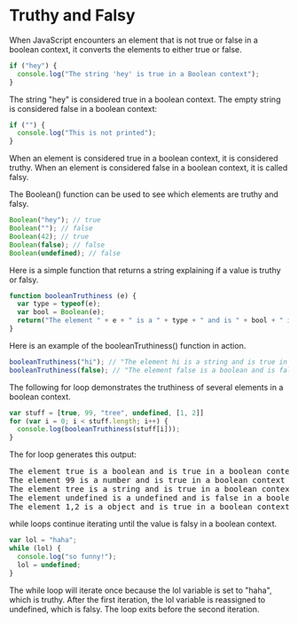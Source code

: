 # Truthy and Falsy

When JavaScript encounters an element that is not true or false in a boolean context, it converts the elements to either true or false.

```javascript
if ("hey") {
  console.log("The string 'hey' is true in a Boolean context");
}
```

The string "hey" is considered true in a boolean context.  The empty string is considered false in a boolean context:

```javascript
if ("") {
  console.log("This is not printed");
}
```

When an element is considered true in a boolean context, it is considered truthy.  When an element is considered false in a boolean context, it is called falsy.

The Boolean() function can be used to see which elements are truthy and falsy.

```javascript
Boolean("hey"); // true
Boolean(""); // false
Boolean(42); // true
Boolean(false); // false
Boolean(undefined); // false
```

Here is a simple function that returns a string explaining if a value is truthy or falsy.

```javascript
function booleanTruthiness (e) {
  var type = typeof(e);
  var bool = Boolean(e);
  return("The element " + e + " is a " + type + " and is " + bool + " in a boolean context" )
}
```

Here is an example of the booleanTruthiness() function in action.

```javascript
booleanTruthiness("hi"); // "The element hi is a string and is true in a boolean context"
booleanTruthiness(false); // "The element false is a boolean and is false in a boolean context"
```

The following for loop demonstrates the truthiness of several elements in a boolean context.

```javascript
var stuff = [true, 99, "tree", undefined, [1, 2]]
for (var i = 0; i < stuff.length; i++) {
  console.log(booleanTruthiness(stuff[i]));
}
```

The for loop generates this output:

<pre>
The element true is a boolean and is true in a boolean context
The element 99 is a number and is true in a boolean context
The element tree is a string and is true in a boolean context
The element undefined is a undefined and is false in a boolean context
The element 1,2 is a object and is true in a boolean context
</pre>

while loops continue iterating until the value is falsy in a boolean context.

```javascript
var lol = "haha";
while (lol) {
  console.log("so funny!");
  lol = undefined;
}
```

The while loop will iterate once because the lol variable is set to "haha", which is truthy.  After the first iteration, the lol variable is reassigned to undefined, which is falsy.  The loop exits before the second iteration.

